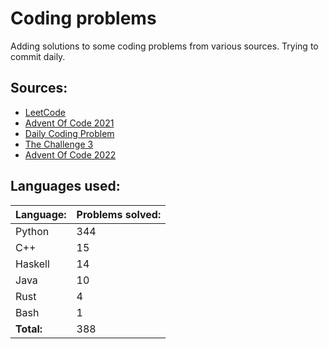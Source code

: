 # Coding problems
Adding solutions to some coding problems from various sources. Trying to commit daily. 

## Sources:

- [LeetCode](https://leetcode.com/)
- [Advent Of Code 2021](https://adventofcode.com/2021)
- [Daily Coding Problem](https://www.dailycodingproblem.com/)
- [The Challenge 3](https://www.mnknowledge.com/event-details/the-challenge-3-by-tuesday-afternoon-club)
- [Advent Of Code 2022](https://adventofcode.com/2022)

## Languages used:
| Language: | Problems solved: |
| --------- | ---------------- |
| Python | 344 |
| C++ | 15 |
| Haskell | 14 |
| Java | 10 |
| Rust | 4 |
| Bash | 1 |
| **Total:** | 388 |

